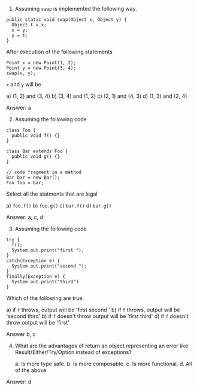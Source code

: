 1. Assuming `swap` is implemented the following way.

```
public static void swap(Object x, Object y) {
  Object t = x;
  x = y;
  y = t;
}
```

After execution of the following statements

```
Point x = new Point(1, 2);
Point y = new Point(3, 4);
swap(x, y);
```

`x` and `y` will be

a) (1, 2) and (3, 4)
b) (3, 4) and (1, 2)
c) (2, 1) and (4, 3)
d) (1, 3) and (2, 4)

Answer: a

2. Assuming the following code

```
class Foo {
  public void f() {}
}

class Bar extends Foo {
  public void g() {}
}

// code fragment in a method
Bar bar = new Bar();
Foo foo = bar;
```

Select all the statments that are legal

a) `foo.f()`
b) `foo.g()`
c) `bar.f()`
d) `bar.g()`

Answer: a, c, d

3. Assuming the following code
```
try {
  f();
  System.out.print("first ");
}
catch(Exception e) {
  System.out.print("second ");
}
finally(Exception e) {
  System.out.print("third")
}
```
Which of the following are true.

a) if `f` throws, output will be 'first second '
b) if `f` throws, output will be 'second third'
b) if `f` doesn't throw output will be 'first third'
d) if `f` doesn't throw output will be 'first'

Answer b, c

4. What are the advantages of return an object representing an error like Result/Either/Try/Option instead of exceptions?

    a. Is more type safe.
    b. Is more composable.
    c. Is more functional.
    d. All of the above

Answer: d


